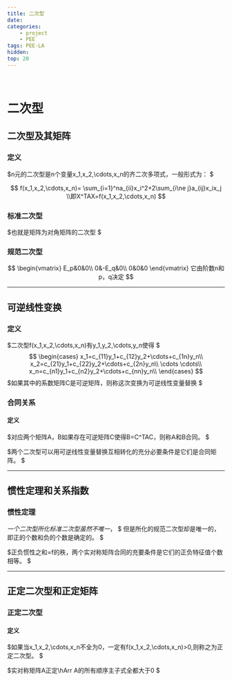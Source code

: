 ```yaml
---
title: 二次型
date: 
categories: 
    - project
    - PEE
tags: PEE-LA
hidden: 
top: 20
---
```

&ensp;
<!-- more -->

# 二次型
## 二次型及其矩阵
### 定义
$n元的二次型是n个变量x_1,x_2,\cdots,x_n的齐二次多项式，一般形式为：
$

$$
f(x_1,x_2,\cdots,x_n)=
\sum_{i=1}^na_{ii}x_i^2+2\sum_{i\ne j}a_{ij}x_ix_j
\\即X^TAX=f(x_1,x_2,\cdots,x_n)
$$

### 标准二次型
$也就是矩阵为对角矩阵的二次型
$

### 规范二次型
$$
\begin{vmatrix}
    E_p&0&0\\
    0&-E_q&0\\
    0&0&0
\end{vmatrix}
它由阶数n和p，q决定
$$
***
## 可逆线性变换
### 定义
$二次型f(x_1,x_2,\cdots,x_n)有y_1,y_2,\cdots,y_n使得
$
$$
\begin{cases}
    x_1=c_{11}y_1+c_{12}y_2+\cdots+c_{1n}y_n\\
    x_2=c_{21}y_1+c_{22}y_2+\cdots+c_{2n}y_n\\
    \cdots \cdots\\
    x_n=c_{n1}y_1+c_{n2}y_2+\cdots+c_{nn}y_n\\
\end{cases}
$$
$如果其中的系数矩阵C是可逆矩阵，则称这次变换为可逆线性变量替换
$

### 合同关系
#### 定义
$对应两个矩阵A，B如果存在可逆矩阵C使得B=C^TAC，则称A和B合同。
$

$两个二次型可以用可逆线性变量替换互相转化的充分必要条件是它们是合同矩阵。
$

***

## 惯性定理和关系指数
### 惯性定理
$一个二次型所化标准二次型虽然不唯一，$
$
但是所化的规范二次型却是唯一的，即正的个数和负的个数是确定的。
$

$正负惯性之和=f的秩，两个实对称矩阵合同的充要条件是它们的正负特征值个数相等。
$
***

## 正定二次型和正定矩阵
### 正定二次型
#### 定义
$如果当x_1,x_2,\cdots,x_n不全为0，一定有f(x_1,x_2,\cdots,x_n)>0,则称之为正定二次型。
$

$实对称矩阵A正定\hArr A的所有顺序主子式全都大于0
$

